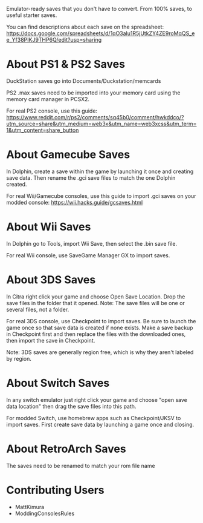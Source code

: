 Emulator-ready saves that you don't have to convert. From 100% saves, to useful starter saves.

You can find descriptions about each save on the spreadsheet:
https://docs.google.com/spreadsheets/d/1qO3alu1R5jUtkZY4ZE9roMqQS_ee_Yf38PIKJ9THP6Q/edit?usp=sharing

# About PS1 & PS2 Saves
DuckStation saves go into Documents/Duckstation/memcards

PS2 .max saves need to be imported into your memory card using the memory card manager in PCSX2.

For real PS2 console, use this guide: https://www.reddit.com/r/ps2/comments/sq45b0/comment/hwkddco/?utm_source=share&utm_medium=web3x&utm_name=web3xcss&utm_term=1&utm_content=share_button

# About Gamecube Saves
In Dolphin, create a save within the game by launching it once and creating save data. Then rename the .gci save files to match the one Dolphin created.

For real Wii/Gamecube consoles, use this guide to import .gci saves on your modded console: https://wii.hacks.guide/gcsaves.html

# About Wii Saves
In Dolphin go to Tools, import Wii Save, then select the .bin save file.

For real Wii console, use SaveGame Manager GX to import saves.

# About 3DS Saves
In Citra right click your game and choose Open Save Location. Drop the save files in the folder that it opened. Note: The save files will be one or several files, not a folder.

For real 3DS console, use Checkpoint to import saves. Be sure to launch the game once so that save data is created if none exists. Make a save backup in Checkpoint first and then replace the files with the downloaded ones, then import the save in Checkpoint.

Note: 3DS saves are generally region free, which is why they aren't labeled by region.

# About Switch Saves
In any switch emulator just right click your game and choose "open save data location" then drag the save files into this path.

For modded Switch, use homebrew apps such as Checkpoint/JKSV to import saves. First create save data by launching a game once and closing.

# About RetroArch Saves
The saves need to be renamed to match your rom file name


# Contributing Users
- MattKimura
- ModdingConsolesRules
